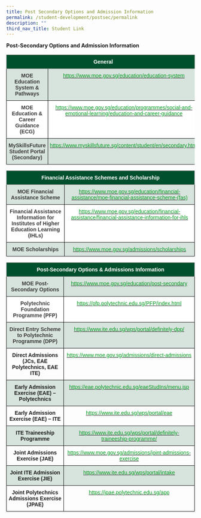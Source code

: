 ```yaml
---
title: Post Secondary Options and Admission Information
permalink: /student-development/postsec/permalink
description: ""
third_nav_title: Student Link
---
```

**Post-Secondary Options and Admission Information**

<style type="text/css">
.tg  {border-collapse:collapse;border-spacing:0;}
.tg td{border-color:black;border-style:solid;border-width:1px;font-family:Arial, sans-serif;font-size:14px;
  overflow:hidden;padding:10px 5px;word-break:normal;}
.tg th{border-color:black;border-style:solid;border-width:1px;font-family:Arial, sans-serif;font-size:14px;
  font-weight:normal;overflow:hidden;padding:10px 5px;word-break:normal;}
.tg .tg-a84f{background-color:#00502D;border-color:inherit;color:#FFF;font-weight:bold;text-align:center;vertical-align:top}
.tg .tg-sm4r{background-color:#FFF;color:#3A3A3A;font-weight:bold;text-align:center;vertical-align:top}
.tg .tg-hzuj{background-color:rgba(0, 80, 45, 0.15);color:#00991E;text-align:center;vertical-align:top}
.tg .tg-vbrg{background-color:rgba(0, 80, 45, 0.15);color:#3A3A3A;font-weight:bold;text-align:center;vertical-align:top}
.tg .tg-ck34{background-color:#FFF;color:#00991E;text-align:center;vertical-align:top}
</style>
<table class="tg">
<thead>
  <tr>
    <th class="tg-a84f" colspan="2"><span style="font-weight:bold;font-style:inherit">General</span></th>
  </tr>
</thead>
<tbody>
  <tr>
    <td class="tg-vbrg"><span style="font-weight:bold;font-style:inherit">MOE Education System &amp; Pathways</span></td>
    <td class="tg-hzuj"><a href="https://www.moe.gov.sg/education/education-system"><span style="font-weight:inherit;font-style:inherit;text-decoration:none;color:#00991E;background-color:transparent">https://www.moe.gov.sg/education/education-system</span></a></td>
  </tr>
  <tr>
    <td class="tg-sm4r"><span style="font-weight:bold;font-style:inherit">MOE Education &amp; Career Guidance (ECG)</span></td>
    <td class="tg-ck34"><a href="https://www.moe.gov.sg/education/programmes/social-and-emotional-learning/education-and-career-guidance"><span style="font-weight:inherit;font-style:inherit;text-decoration:none;color:#00991E;background-color:transparent">https://www.moe.gov.sg/education/programmes/social-and-emotional-learning/education-and-career-guidance</span></a></td>
  </tr>
  <tr>
    <td class="tg-vbrg"><span style="font-weight:bold;font-style:inherit">MySkillsFuture Student Portal (Secondary)</span></td>
    <td class="tg-hzuj"><a href="https://www.myskillsfuture.sg/content/student/en/secondary.html"><span style="font-weight:inherit;font-style:inherit;text-decoration:none;color:#00991E;background-color:transparent">https://www.myskillsfuture.sg/content/student/en/secondary.html</span></a></td>
  </tr>
</tbody>
</table>





<style type="text/css">
.tg  {border-collapse:collapse;border-spacing:0;}
.tg td{border-color:black;border-style:solid;border-width:1px;font-family:Arial, sans-serif;font-size:14px;
  overflow:hidden;padding:10px 5px;word-break:normal;}
.tg th{border-color:black;border-style:solid;border-width:1px;font-family:Arial, sans-serif;font-size:14px;
  font-weight:normal;overflow:hidden;padding:10px 5px;word-break:normal;}
.tg .tg-a84f{background-color:#00502D;border-color:inherit;color:#FFF;font-weight:bold;text-align:center;vertical-align:top}
.tg .tg-sm4r{background-color:#FFF;color:#3A3A3A;font-weight:bold;text-align:center;vertical-align:top}
.tg .tg-hzuj{background-color:rgba(0, 80, 45, 0.15);color:#00991E;text-align:center;vertical-align:top}
.tg .tg-vbrg{background-color:rgba(0, 80, 45, 0.15);color:#3A3A3A;font-weight:bold;text-align:center;vertical-align:top}
.tg .tg-ck34{background-color:#FFF;color:#00991E;text-align:center;vertical-align:top}
</style>
<table class="tg">
<thead>
  <tr>
    <th class="tg-a84f" colspan="2"><span style="font-weight:bold;font-style:inherit">Financial Assistance Schemes and Scholarship</span></th>
  </tr>
</thead>
<tbody>
	
	
	
  <tr>
    <td class="tg-vbrg"><span style="font-weight:bold;font-style:inherit">MOE Financial Assistance Scheme</span></td>
    <td class="tg-hzuj"><a href="https://www.moe.gov.sg/education/financial-assistance/moe-financial-assistance-scheme-(fas)"><span style="font-weight:inherit;font-style:inherit;text-decoration:none;color:#00991E;background-color:transparent">https://www.moe.gov.sg/education/financial-assistance/moe-financial-assistance-scheme-(fas)</span></a></td>
  </tr>
  <tr>
    <td class="tg-sm4r"><span style="font-weight:bold;font-style:inherit">Financial Assistance Information for Institutes of Higher Education Learning (IHLs)</span></td>
    <td class="tg-ck34"><a href="https://www.moe.gov.sg/education/financial-assistance/financial-assistance-information-for-ihls"><span style="font-weight:inherit;font-style:inherit;text-decoration:none;color:#00991E;background-color:transparent">https://www.moe.gov.sg/education/financial-assistance/financial-assistance-information-for-ihls</span></a></td>
  </tr>
  <tr>
    <td class="tg-vbrg"><span style="font-weight:bold;font-style:inherit">MOE Scholarships</span></td>
    <td class="tg-hzuj"><a href="https://www.moe.gov.sg/admissions/scholarships"><span style="font-weight:inherit;font-style:inherit;text-decoration:none;color:#00991E;background-color:transparent">https://www.moe.gov.sg/admissions/scholarships</span></a></td>
  </tr>
</tbody>
</table>

<style type="text/css">
.tg  {border-collapse:collapse;border-spacing:0;}
.tg td{border-color:black;border-style:solid;border-width:1px;font-family:Arial, sans-serif;font-size:14px;
  overflow:hidden;padding:10px 5px;word-break:normal;}
.tg th{border-color:black;border-style:solid;border-width:1px;font-family:Arial, sans-serif;font-size:14px;
  font-weight:normal;overflow:hidden;padding:10px 5px;word-break:normal;}
.tg .tg-a84f{background-color:#00502D;border-color:inherit;color:#FFF;font-weight:bold;text-align:center;vertical-align:top}
.tg .tg-p50h{color:#00991E;text-align:center;vertical-align:top}
.tg .tg-r6aq{background-color:rgba(0, 80, 45, 0.15);font-weight:bold;text-align:center;vertical-align:top}
.tg .tg-sm4r{background-color:#FFF;color:#3A3A3A;font-weight:bold;text-align:center;vertical-align:top}
.tg .tg-hzuj{background-color:rgba(0, 80, 45, 0.15);color:#00991E;text-align:center;vertical-align:top}
.tg .tg-vbrg{background-color:rgba(0, 80, 45, 0.15);color:#3A3A3A;font-weight:bold;text-align:center;vertical-align:top}
.tg .tg-ck34{background-color:#FFF;color:#00991E;text-align:center;vertical-align:top}
.tg .tg-amwm{font-weight:bold;text-align:center;vertical-align:top}
</style>
<table class="tg">
<thead>
  <tr>
    <th class="tg-a84f" colspan="2"><span style="font-weight:bold;font-style:inherit">Post-Secondary Options &amp; Admissions Information</span></th>
  </tr>
</thead>
<tbody>
  <tr>
    <td class="tg-vbrg"><span style="font-weight:bold;font-style:inherit">MOE Post-Secondary Options</span></td>
    <td class="tg-hzuj"><a href="https://www.moe.gov.sg/education/post-secondary"><span style="font-weight:inherit;font-style:inherit;text-decoration:none;color:#00991E;background-color:transparent">https://www.moe.gov.sg/education/post-secondary</span></a></td>
  </tr>
  <tr>
    <td class="tg-sm4r"><span style="font-weight:bold;font-style:inherit">Polytechnic Foundation Programme (PFP)</span></td>
    <td class="tg-ck34"><a href="https://pfp.polytechnic.edu.sg/PFP/index.html"><span style="font-weight:inherit;font-style:inherit;text-decoration:none;color:#00991E;background-color:transparent">https://pfp.polytechnic.edu.sg/PFP/index.html</span></a></td>
  </tr>
  <tr>
    <td class="tg-vbrg"><span style="font-weight:bold;font-style:inherit">Direct Entry Scheme to Polytechnic Programme (DPP) </span></td>
    <td class="tg-hzuj"><a href="https://www.ite.edu.sg/wps/portal/definitely-dpp/"><span style="font-weight:inherit;font-style:inherit;text-decoration:none;color:#00991E;background-color:transparent">https://www.ite.edu.sg/wps/portal/definitely-dpp/</span></a></td>
  </tr>
  <tr>
    <td class="tg-amwm"><span style="font-weight:bold;font-style:inherit">Direct Admissions (JCs, EAE Polytechnics, EAE ITE)</span></td>
    <td class="tg-p50h"><a href="https://www.moe.gov.sg/admissions/direct-admissions"><span style="font-weight:inherit;font-style:inherit;text-decoration:none;color:#00991E;background-color:transparent">https://www.moe.gov.sg/admissions/direct-admissions</span></a></td>
  </tr>
  <tr>
    <td class="tg-r6aq"><span style="font-weight:bold;font-style:inherit">Early Admission Exercise (EAE) – Polytechnics</span></td>
    <td class="tg-hzuj"><a href="https://eae.polytechnic.edu.sg/eaeStudIns/menu.jsp"><span style="font-weight:inherit;font-style:inherit;text-decoration:none;color:#00991E;background-color:transparent">https://eae.polytechnic.edu.sg/eaeStudIns/menu.jsp</span></a></td>
  </tr>
  <tr>
    <td class="tg-amwm"><span style="font-weight:bold;font-style:inherit">Early Admission Exercise (EAE) – ITE</span></td>
    <td class="tg-p50h"><a href="https://www.ite.edu.sg/wps/portal/eae"><span style="font-weight:inherit;font-style:inherit;text-decoration:none;color:#00991E;background-color:transparent">https://www.ite.edu.sg/wps/portal/eae</span></a></td>
  </tr>
  <tr>
    <td class="tg-r6aq"><span style="font-weight:bold;font-style:inherit">ITE Traineeship Programme</span></td>
    <td class="tg-hzuj"><a href="https://www.ite.edu.sg/wps/portal/definitely-traineeship-programme/"><span style="font-weight:inherit;font-style:inherit;text-decoration:none;color:#00991E;background-color:transparent">https://www.ite.edu.sg/wps/portal/definitely-traineeship-programme/</span></a></td>
  </tr>
  <tr>
    <td class="tg-amwm"><span style="font-weight:bold;font-style:inherit">Joint Admissions Exercise (JAE)</span></td>
    <td class="tg-p50h"><a href="https://www.moe.gov.sg/admissions/joint-admissions-exercise"><span style="font-weight:inherit;font-style:inherit;text-decoration:none;color:#00991E;background-color:transparent">https://www.moe.gov.sg/admissions/joint-admissions-exercise</span></a></td>
  </tr>
  <tr>
    <td class="tg-r6aq"><span style="font-weight:bold;font-style:inherit">Joint ITE Admission Exercise (JIE)</span></td>
    <td class="tg-hzuj"><a href="https://www.ite.edu.sg/wps/portal/intake"><span style="font-weight:inherit;font-style:inherit;text-decoration:none;color:#00991E;background-color:transparent">https://www.ite.edu.sg/wps/portal/intake</span></a></td>
  </tr>
  <tr>
    <td class="tg-amwm"><span style="font-weight:bold;font-style:inherit">Joint Polytechnics Admissions Exercise (JPAE)</span></td>
    <td class="tg-p50h"><a href="https://jpae.polytechnic.edu.sg/app"><span style="font-weight:inherit;font-style:inherit;text-decoration:none;color:#00991E;background-color:transparent">https://jpae.polytechnic.edu.sg/app</span></a></td>
  </tr>
</tbody>
</table>